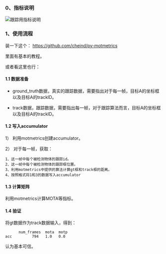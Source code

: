 ### 0、指标说明

![跟踪用指标说明][1]


### 1、使用流程
装一下这个：
https://github.com/cheind/py-motmetrics

里面有基本的教程。

或者看这里也行：

#### 1.1 数据准备

* ground_truth数据，真实的跟踪数据，需要指出对于每一帧，目标A的坐标框以及目标A的trackID。

* track数据，跟踪数据，需要指出每一帧，对于跟踪算法而言，目标A的坐标框以及目标A的trackID。

#### 1.2 写入accumulator


1） 利用motmetrics创建accumulator。

2） 对于每一帧，获取：

    1、这一帧中每个被检测物体的跟踪id。
    2、这一帧中每个被检测物体的跟踪框位置。
    3、利用motmetrics中提供的算法计算gt框和track框的距离。
    4、按照格式将1和3的数据写入accumulator
    
#### 1.3 计算矩阵
利用motmetrics计算MOTA等指标。

#### 1.4 验证
将gt数据作为track数据输入，得到：

          num_frames  mota  motp
    acc         794   1.0   0.0

认为基本可信。


[1]: https://img-blog.csdn.net/20180308160506213?watermark/2/text/aHR0cDovL2Jsb2cuY3Nkbi5uZXQveXVocTM=/font/5a6L5L2T/fontsize/400/fill/I0JBQkFCMA==/dissolve/70